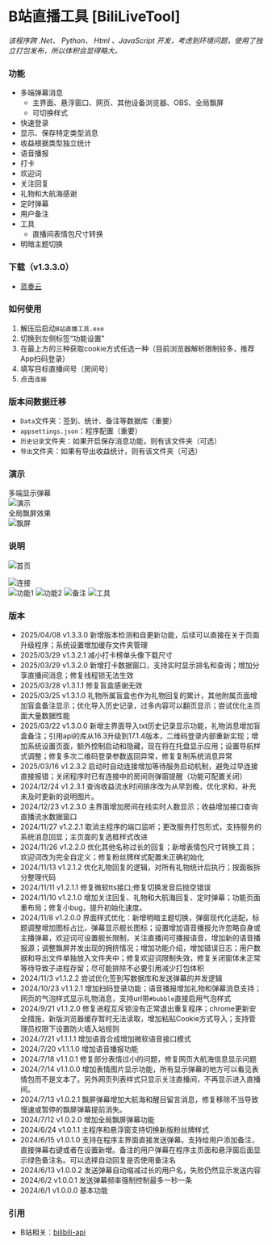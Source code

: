 # B站直播工具 [BiliLiveTool]

*该程序跨 .Net、 Python、 Html 、JavaScript 开发，考虑到环境问题，使用了独立打包发布，所以体积会显得略大。*

### 功能
* 多端弹幕消息
     * 主界面、悬浮窗口、网页、其他设备浏览器、OBS、全局飘屏
     * 可切换样式
* 快速登录
* 显示、保存特定类型消息
* 收益根据类型独立统计
* 语音播报
* 打卡
* 欢迎词
* 关注回复
* 礼物和大航海感谢
* 定时弹幕
* 用户备注
* 工具
     * 直播间表情包尺寸转换
* 明暗主题切换

### 下载（v1.3.3.0）
* [蓝奏云](https://wwvr.lanzn.com/ifx5W2t0imeb)

### 如何使用
1. 解压后启动`B站直播工具.exe`
2. 切换到左侧标签“功能设置”
3. 在最上方的三种获取cookie方式任选一种（目前浏览器解析限制较多，推荐App扫码登录）
4. 填写目标直播间号（房间号）
5. 点击`连接`

### 版本间数据迁移
- `Data`文件夹：签到、统计、备注等数据库（重要）
- `appsettings.json`：程序配置（重要）
- `历史记录`文件夹：如果开启保存消息功能，则有该文件夹（可选）
- `导出`文件夹：如果有导出收益统计，则有该文件夹（可选）

### 演示
多端显示弹幕    
![演示](https://github.com/tp1415926535/BiliLiveTool/blob/main/%E6%88%AA%E5%9B%BE/%E5%A4%9A%E7%AB%AF.png)    
全局飘屏效果    
![飘屏](https://github.com/tp1415926535/BiliLiveTool/blob/main/%E6%88%AA%E5%9B%BE/%E9%A3%98%E5%B1%8F.jpg)    

### 说明
![首页](https://github.com/tp1415926535/BiliLiveTool/blob/main/%E6%88%AA%E5%9B%BE/%E9%A6%96%E9%A1%B5.png)   
     
![连接](https://github.com/tp1415926535/BiliLiveTool/blob/main/%E6%88%AA%E5%9B%BE/%E8%BF%9E%E6%8E%A5.png)     
![功能1](https://github.com/tp1415926535/BiliLiveTool/blob/main/%E6%88%AA%E5%9B%BE/%E5%8A%9F%E8%83%BD1.png)
![功能2](https://github.com/tp1415926535/BiliLiveTool/blob/main/%E6%88%AA%E5%9B%BE/%E5%8A%9F%E8%83%BD2.png)
![备注](https://github.com/tp1415926535/BiliLiveTool/blob/main/%E6%88%AA%E5%9B%BE/%E5%A4%87%E6%B3%A8.png)
![工具](https://github.com/tp1415926535/BiliLiveTool/blob/main/%E6%88%AA%E5%9B%BE/%E5%B7%A5%E5%85%B7.png)


### 版本
* 2025/04/08 v1.3.3.0 新增版本检测和自更新功能，后续可以直接在关于页面升级程序；系统设置增加缓存文件夹管理
* 2025/03/29 v1.3.2.1 减小打卡榜单头像下载尺寸
* 2025/03/29 v1.3.2.0 新增打卡数据窗口，支持实时显示排名和查询；增加分享直播间消息；修复线程锁无法生效
* 2025/03/28 v1.3.1.1 修复盲盒感谢无效
* 2025/03/25 v1.3.1.0 礼物所属盲盒也作为礼物回复的累计，其他附属页面增加盲盒备注显示；优化导入历史记录，过多内容可以翻页显示；尝试优化主页面大量数据性能
* 2025/03/22 v1.3.0.0 新增主界面导入txt历史记录显示功能，礼物消息增加盲盒备注；引用api的库从16.3升级到17.1.4版本，二维码登录内部重新实现；增加系统设置页面，额外控制启动和隐藏，现在将在托盘显示应用；设置导航样式调整；修复多次二维码登录参数返回异常，修复复制系统消息异常
* 2025/03/16 v1.2.3.2 启动时自动连接增加等待服务启动机制，避免过早连接直接报错；关闭程序时已有连接中的房间则弹窗提醒（功能可配置关闭）
* 2024/12/24 v1.2.3.1 查询收益流水时间排序改为从早到晚，优化求和，补充未及时更新的说明图片。
* 2024/12/23 v1.2.3.0 主界面增加房间在线实时人数显示；收益增加接口查询直播流水数据窗口
* 2024/11/27 v1.2.2.1 取消主程序的端口监听；更改服务打包形式，支持服务的系统消息回显；主页面的复选框样式改进
* 2024/11/26 v1.2.2.0 优化其他名称过长的回复；新增表情包尺寸转换工具；欢迎词改为完全自定义；修复粉丝牌样式配置未正确初始化
* 2024/11/13 v1.2.1.2 优化礼物回复的逻辑，对所有礼物统计后执行；按面板拆分整理代码
* 2024/11/11 v1.2.1.1 修复微软tts接口;修复切换发音后抛空错误
* 2024/11/10 v1.2.1.0 增加关注回复、礼物和大航海回复、定时弹幕；功能页面重布局；修复小bug，提升初始化速度。
* 2024/11/8 v1.2.0.0 界面样式优化：新增明暗主题切换，弹窗现代化适配，标题调整增加图标占比，弹幕显示舰长图标；设置增加语音播报允许忽略自身或主播弹幕，欢迎词可设置舰长限制，关注直播间可播报语音，增加新的语音播报源；调整飘屏并发出现的拥挤情况；增加功能介绍，增加错误日志；用户数据和导出文件单独放入文件夹中；修复欢迎词限制失效，修复关闭窗体未正常等待导致子进程存留；尽可能排除不必要引用减少打包体积
* 2024/11/3 v1.1.2.2 尝试优化签到写数据库和发送弹幕的并发逻辑
* 2024/10/23 v1.1.2.1 增加扫码登录功能；语音播报增加礼物和弹幕消息支持；网页的气泡样式显示礼物消息，支持url带`#bubble`直接启用气泡样式
* 2024/9/21 v1.1.2.0 修复进程互斥锁没有正常退出重复程序；chrome更新安全措施，新版浏览器缓存暂时无法读取，增加粘贴Cookie方式导入；支持管理员权限下设置防火墙入站规则
* 2024/7/21 v1.1.1.1 增加语音合成增加微软语音接口模式
* 2024/7/20 v1.1.1.0 增加语音播报功能
* 2024/7/18 v1.1.0.1 修复部分表情过小的问题，修复网页大航海信息显示问题
* 2024/7/14 v1.1.0.0 增加表情图片显示功能，所有显示弹幕的地方可以看见表情包而不是文本了。另外网页列表样式只显示关注直播间，不再显示进入直播间。
* 2024/7/13 v1.0.2.1 飘屏弹幕增加大航海和醒目留言消息，修复移除不当导致慢速或暂停的飘屏弹幕提前消失。
* 2024/7/12 v1.0.2.0 增加全局飘屏弹幕功能
* 2024/6/24 v1.0.1.1 主程序和悬浮窗支持切换新版粉丝牌样式
* 2024/6/15 v1.0.1.0 支持在程序主界面直接发送弹幕。支持给用户添加备注，直接弹幕右键或者在设置新增。备注的用户弹幕在程序主页面和悬浮窗后面显示绿色备注名。可以选择自动回复是否使用备注名
* 2024/6/13 v1.0.0.2 发送弹幕自动缩减过长的用户名，失败仍然显示发送内容
* 2024/6/2 v1.0.0.1 发送弹幕频率强制控制最多一秒一条
* 2024/6/1 v1.0.0.0 基本功能


### 引用
- B站相关：[bilibili-api](https://github.com/Nemo2011/bilibili-api)
